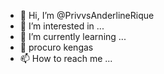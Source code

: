 - 👋 Hi, I’m @PrivvsAnderlineRique
- 👀 I’m interested in ...
- 🌱 I’m currently learning ...
- 💞️ procuro kengas
- 📫 How to reach me ...

<!---
PrivvsAnderlineRique/PrivvsAnderlineRique is a ✨ special ✨ repository because its `README.md` (this file) appears on your GitHub profile.
You can click the Preview link to take a look at your changes.
--->
